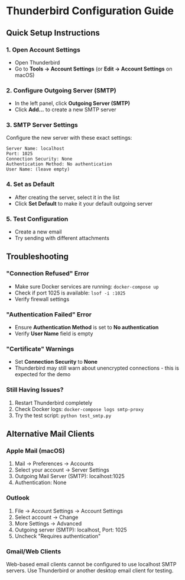 # Thunderbird Configuration Guide

## Quick Setup Instructions

### 1. Open Account Settings
- Open Thunderbird
- Go to **Tools → Account Settings** (or **Edit → Account Settings** on macOS)

### 2. Configure Outgoing Server (SMTP)
- In the left panel, click **Outgoing Server (SMTP)**
- Click **Add...** to create a new SMTP server

### 3. SMTP Server Settings
Configure the new server with these exact settings:

```
Server Name: localhost
Port: 1025
Connection Security: None
Authentication Method: No authentication
User Name: (leave empty)
```

### 4. Set as Default
- After creating the server, select it in the list
- Click **Set Default** to make it your default outgoing server

### 5. Test Configuration
- Create a new email
- Try sending with different attachments

## Troubleshooting

### "Connection Refused" Error
- Make sure Docker services are running: `docker-compose up`
- Check if port 1025 is available: `lsof -i :1025`
- Verify firewall settings

### "Authentication Failed" Error
- Ensure **Authentication Method** is set to **No authentication**
- Verify **User Name** field is empty

### "Certificate" Warnings
- Set **Connection Security** to **None**
- Thunderbird may still warn about unencrypted connections - this is expected for the demo

### Still Having Issues?
1. Restart Thunderbird completely
2. Check Docker logs: `docker-compose logs smtp-proxy`
3. Try the test script: `python test_smtp.py`

## Alternative Mail Clients

### Apple Mail (macOS)
1. Mail → Preferences → Accounts
2. Select your account → Server Settings
3. Outgoing Mail Server (SMTP): localhost:1025
4. Authentication: None

### Outlook
1. File → Account Settings → Account Settings
2. Select account → Change
3. More Settings → Advanced
4. Outgoing server (SMTP): localhost, Port: 1025
5. Uncheck "Requires authentication"

### Gmail/Web Clients
Web-based email clients cannot be configured to use localhost SMTP servers.
Use Thunderbird or another desktop email client for testing.
